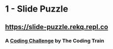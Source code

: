 # 1 - Slide Puzzle

## https://slide-puzzle.rekq.repl.co

### A <a href="https://thecodingtrain.com/CodingChallenges/" target="_blank">Coding Challenge</a> by The Coding Train 
